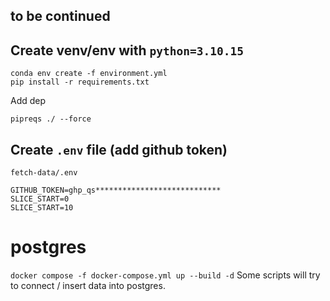 ## to be continued

## Create venv/env with `python=3.10.15`
```
conda env create -f environment.yml 
pip install -r requirements.txt
```

Add dep
```
pipreqs ./ --force
```

## Create `.env` file (add github token)
`fetch-data/.env`
```
GITHUB_TOKEN=ghp_qs****************************
SLICE_START=0
SLICE_START=10
```

# postgres
`docker compose -f docker-compose.yml up --build -d`
Some scripts will try to connect / insert data into postgres. 